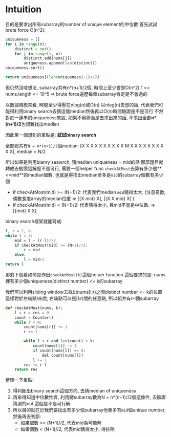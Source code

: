 # Intuition

目的是要求出所有subarray的number of unique element的中位數
首先試試brute force O(n^2):

```py
uniqueness = []
for i in range(n):
    distinct = set()
    for j in range(i, n):
        distinct.add(nums[j])
        uniqueness.append(len(distinct))
uniqueness.sort()

return uniqueness[(len(uniqueness)-1)//2]
```

但仍然沒啥想法, subarray共有n*(n+1)/2個, 時間上至少會是O(n^2)
1 <= nums.length <= 10^5 => brute force遍歷每個subarray肯定是不會過的

以數據規模來看, 時間至少得壓在nlog(n)或O(n)
以nlog(n)去想的話, 代表我們可能得利用binary search去猜這個median然後再以O(n)時間驗證是不是可行
不然對於一連串的uniqueness來說, 如果不用猜而是去求出來的話, 不求出全部**n*(n+1)/2**也很難找出median

因此第一個想到的重點是: **試試binary search**

全部總共有`N = n*(n+1)/2`個median: [X X X X X X X X X X M X X X X X X X X X X], median = N/2

所以如果是利用bianry seawrch, 猜median uniqueness = mid的話
那麼題目就轉成去驗證這解是不是可行, 需要一個helper func `checkAtMost`去算有多少個**<=mid**的median個數.
也就是得找出median至多是`mid`的subarray個數有多少個

- if checkAtMost(mid) >= (N+1)/2: 代表我們median `mid`猜得太大. (注意奇數,偶數長度array的median位置 => [{X mid} X], [{X X mid} X] )
- if checkAtMost(mid) < (N+1)/2: 代表猜得太小, 且mid不會是中位數. => [{mid} X X]

binary search框架就能寫成:

```py
l, r = 1, n
while l < r:
    mid = l + (r-l)//2
    if checkAtMost(mid) >= (N+1)//2:
        r = mid
    else:
        l = mid+1
return l
```

那剩下就看如何實作出`checkAtMost(k)`這個helper function
這個要求的是: nums裡有多少個uniqueness(distinct number) <= k的subarray

我們可以利用sliding window去找出nums[l:r)之間distinct number <= k的位置
這樣對於左端點l來說, 右端點可以是[l:r)間的任意點, 所以組共有r-l個subarray

```py
def checkAtMost(nums, k):
    l = r = res = 0
    count = Counter()
    while r < n:
        count[nums[r]] += 1
        r += 1

        while l < r and len(count) > k:
            count[nums[l]] -= 1
            if count[nums[l]] == 0:
                del count[nums[l]]
            l += 1
        res += r-l
    return res
```

整理一下重點:

1. 得判斷出binary search這個方向, 去猜median of uniqueness
2. 再來得知道中位數性質, 利用總subarray數為N = n*(n+1)//2個這條件, 去驗證猜測的`mid` 這個是不是可行解
3. 所以目的就在於我們要找出有多少個subarray他至多有`mid`個unique number, 然後再去判斷:
   - 如果個數 >= (N+1)//2, 代表mid為可能解
   - 如果個數 < (N+1)//2, 代表mid猜得太小, 得排除